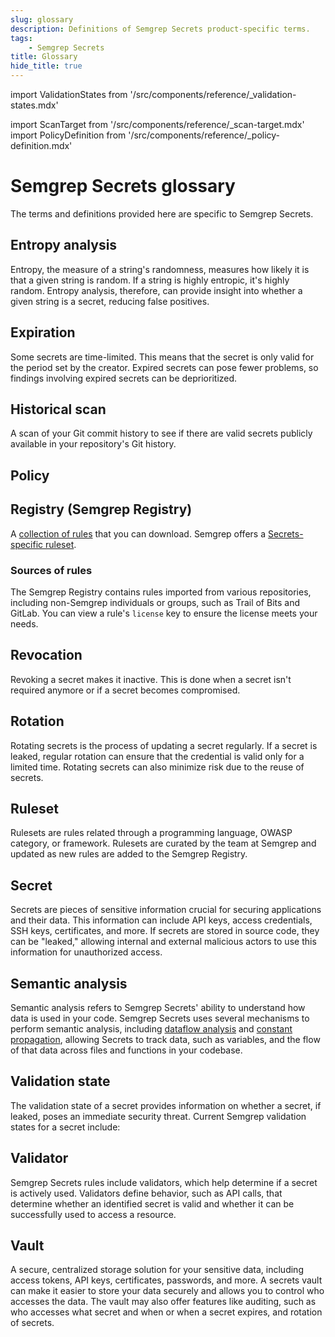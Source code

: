 ```yaml
---
slug: glossary
description: Definitions of Semgrep Secrets product-specific terms.
tags:
    - Semgrep Secrets
title: Glossary
hide_title: true
---
```


import ValidationStates from '/src/components/reference/_validation-states.mdx'

import ScanTarget from '/src/components/reference/_scan-target.mdx'
import PolicyDefinition from '/src/components/reference/_policy-definition.mdx'

# Semgrep Secrets glossary

The terms and definitions provided here are specific to Semgrep Secrets.

## Entropy analysis

Entropy, the measure of a string's randomness, measures how likely it is that a given string is random. If a string is highly entropic, it's highly random. Entropy analysis, therefore, can provide insight into whether a given string is a secret, reducing false positives.

## Expiration

Some secrets are time-limited. This means that the secret is only valid for the period set by the creator. Expired secrets can pose fewer problems, so findings involving expired secrets can be deprioritized. 

## Historical scan

A scan of your Git commit history to see if there are valid secrets publicly available in your repository's Git history.

## Policy

<PolicyDefinition />

## Registry (Semgrep Registry)

A [<i class="fas fa-external-link fa-xs"></i> collection of rules](https://semgrep.dev/r) that you can download. Semgrep offers a 
<i class="fas fa-external-link fa-xs"></i> [Secrets-specific ruleset](https://semgrep.dev/p/secrets).

### Sources of rules

The Semgrep Registry contains rules imported from various repositories, including non-Semgrep individuals or groups, such as Trail of Bits and GitLab. You can view a rule's `license` key to ensure the license meets your needs.

## Revocation

Revoking a secret makes it inactive. This is done when a secret isn't required anymore or if a secret becomes compromised.

## Rotation

Rotating secrets is the process of updating a secret regularly. If a secret is leaked, regular rotation can ensure that the credential is valid only for a limited time. Rotating secrets can also minimize risk due to the reuse of secrets.

## Ruleset

Rulesets are rules related through a programming language, OWASP category, or framework. Rulesets are curated by the team at Semgrep and updated as new rules are added to the Semgrep Registry.

<ScanTarget />

## Secret

Secrets are pieces of sensitive information crucial for securing applications and their data. This information can include API keys, access credentials, SSH keys, certificates, and more. If secrets are stored in source code, they can be "leaked," allowing internal and external malicious actors to use this information for unauthorized access.

## Semantic analysis

Semantic analysis refers to Semgrep Secrets' ability to understand how data is used in your code. Semgrep Secrets uses several mechanisms to perform semantic analysis, including [<i class="fa-regular fa-file-lines"></i> dataflow analysis](/writing-rules/data-flow/data-flow-overview) and [<i class="fa-regular fa-file-lines"></i> constant propagation](/writing-rules/data-flow/constant-propagation), allowing Secrets to track data, such as variables, and the flow of that data across files and functions in your codebase.

## Validation state

The validation state of a secret provides information on whether a secret, if leaked, poses an immediate security threat. Current Semgrep validation states for a secret include:

<ValidationStates />

## Validator

Semgrep Secrets rules include validators, which help determine if a secret is actively used. Validators define behavior, such as API calls, that determine whether an identified secret is valid and whether it can be successfully used to access a resource.

## Vault

A secure, centralized storage solution for your sensitive data, including access tokens, API keys, certificates, passwords, and more. A secrets vault can make it easier to store your data securely and allows you to control who accesses the data. The vault may also offer features like auditing, such as who accesses what secret and when or when a secret expires, and rotation of secrets.
